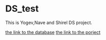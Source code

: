 # DS_test

This is Yogev,Nave and Shirel DS project.

[the link to the database](https://www.kaggle.com/captainozlem/framingham-chd-preprocessed-data?select=CHD_preprocessed.csv)
[the link to the porject](https://mybinder.org/v2/gh/YogevLD/DS_test/7666cc51e9241e741cb28aa07040c76535cb96f5?filepath=N.ipynb)
